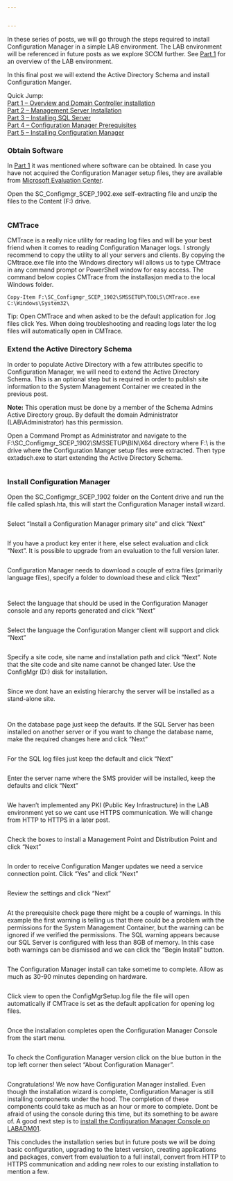 ```yaml
---


---
```


<p>In these series of posts, we will go through the steps required to install Configuration Manager in a simple LAB environment. The LAB environment will be referenced in future posts as we explore SCCM further. See  <a href="https://github.com/albert-projects/home-lab/blob/f2fb331f8a77373e8e5ed5e4cbe77318c04fcf45/Creating-A-Configuration-Manager-(SCCM)-LAB-Environment-Part-1-Installing-Active-Directory/Installing-Active-Directory.md">Part 1</a>  for an overview of the LAB environment.</p>
<p>In this final post we will extend the Active Directory Schema and install Configuration Manger.</p>
<p>Quick Jump:<br>
<a href="https://github.com/albert-projects/home-lab/blob/f2fb331f8a77373e8e5ed5e4cbe77318c04fcf45/Creating-A-Configuration-Manager-(SCCM)-LAB-Environment-Part-1-Installing-Active-Directory/Installing-Active-Directory.md">Part 1 – Overview and Domain Controller installation</a><br>
<a href="https://github.com/albert-projects/home-lab/blob/f2fb331f8a77373e8e5ed5e4cbe77318c04fcf45/Creating-A-Configuration-Manager-(SCCM)-LAB-Environment-Part-2-Installing-A-Management-Server/Installing-A-Management-Server.md">Part 2 – Management Server Installation</a><br>
<a href="https://github.com/albert-projects/home-lab/blob/f2fb331f8a77373e8e5ed5e4cbe77318c04fcf45/Creating-A-Configuration-Manager-(SCCM)-LAB-Environment-Part-3-Installing-SQL-Server/Installing-SQL-Server.md">Part 3 – Installing SQL Server</a><br>
<a href="https://github.com/albert-projects/home-lab/blob/f2fb331f8a77373e8e5ed5e4cbe77318c04fcf45/Creating-A-Configuration-Manager-(SCCM)-LAB-Environment-Part-4-Configuration-Manager-Prerequisites/Configuration-Manager-Prerequisites.md">Part 4 – Configuration Manager Prerequisites</a><br>
<a href="https://github.com/albert-projects/home-lab/blob/f2fb331f8a77373e8e5ed5e4cbe77318c04fcf45/Creating-A-Configuration-Manager-(SCCM)-LAB-Environment-Part-5-Installing-Configuration-Manager/Installing-Configuration-Manager.md">Part 5 – Installing Configuration Manager</a></p>
<h3 id="obtain-software">Obtain Software</h3>
<p>In  <a href="https://github.com/albert-projects/home-lab/blob/f2fb331f8a77373e8e5ed5e4cbe77318c04fcf45/Creating-A-Configuration-Manager-(SCCM)-LAB-Environment-Part-1-Installing-Active-Directory/Installing-Active-Directory.md">Part 1</a>  it was mentioned where software can be obtained. In case you have not acquired the Configuration Manager setup files, they are available from  <a href="https://www.microsoft.com/en-us/evalcenter/evaluate-system-center-configuration-manager-and-endpoint-protection">Microsoft Evaluation Center</a>.</p>
<p>Open the SC_Configmgr_SCEP_1902.exe self-extracting file and unzip the files to the Content (F:) drive.</p>
<p><img src="https://github.com/albert-projects/home-lab/blob/9443a0eb6953bc0de1ef3b02daa4b04953609a1a/Creating-A-Configuration-Manager-(SCCM)-LAB-Environment-Part-5-Installing-Configuration-Manager/ConfigMgr1.png" alt=""></p>
<h3 id="cmtrace">CMTrace</h3>
<p>CMTrace is a really nice utility for reading log files and will be your best friend when it comes to reading Configuration Manager logs. I strongly recommend to copy the utility to all your servers and clients. By copying the CMtrace.exe file into the Windows directory will allows us to type CMtrace in any command prompt or PowerShell window for easy access. The command below copies CMTrace from the installasjon media to the local Windows folder.</p>
<pre class=" language-powershell"><code class="prism  language-powershell"><span class="token function">Copy-Item</span> F:\SC_Configmgr_SCEP_1902\SMSSETUP\TOOLS\CMTrace<span class="token punctuation">.</span>exe C:\Windows\System32\
</code></pre>
<p>Tip: Open CMTrace and when asked to be the default application for .log files click Yes. When doing troubleshooting and reading logs later the log files will automatically open in CMTrace.</p>
<h3 id="extend-the-active-directory-schema">Extend the Active Directory Schema</h3>
<p>In order to populate Active Directory with a few attributes specific to Configuration Manager, we will need to extend the Active Directory Schema. This is an optional step but is required in order to publish site information to the System Management Container we created in the previous post.</p>
<p><strong>Note:</strong>  This operation must be done by a member of the Schema Admins Active Directory group. By default the domain Administrator (LAB\Administrator) has this permission.</p>
<p>Open a Command Prompt as Administrator and navigate to the F:\SC_Configmgr_SCEP_1902\SMSSETUP\BIN\X64 directory where F:\ is the drive where the Configuration Manger setup files were extracted. Then type extadsch.exe to start extending the Active Directory Schema.</p>
<p><img src="https://github.com/albert-projects/home-lab/blob/9443a0eb6953bc0de1ef3b02daa4b04953609a1a/Creating-A-Configuration-Manager-(SCCM)-LAB-Environment-Part-5-Installing-Configuration-Manager/ConfigMgr2.png" alt=""></p>
<h3 id="install-configuration-manager">Install Configuration Manager</h3>
<p>Open the SC_Configmgr_SCEP_1902 folder on the Content drive and run the file called splash.hta, this will start the Configuration Manager install wizard.</p>
<p><img src="https://github.com/albert-projects/home-lab/blob/9443a0eb6953bc0de1ef3b02daa4b04953609a1a/Creating-A-Configuration-Manager-(SCCM)-LAB-Environment-Part-5-Installing-Configuration-Manager/ConfigMgr3.png" alt=""></p>
<p>Select “Install a Configuration Manager primary site” and click “Next”</p>
<p><img src="https://github.com/albert-projects/home-lab/blob/9443a0eb6953bc0de1ef3b02daa4b04953609a1a/Creating-A-Configuration-Manager-(SCCM)-LAB-Environment-Part-5-Installing-Configuration-Manager/ConfigMgr4.png" alt=""></p>
<p>If you have a product key enter it here, else select evaluation and click “Next”. It is possible to upgrade from an evaluation to the full version later.</p>
<p><img src="https://github.com/albert-projects/home-lab/blob/9443a0eb6953bc0de1ef3b02daa4b04953609a1a/Creating-A-Configuration-Manager-(SCCM)-LAB-Environment-Part-5-Installing-Configuration-Manager/ConfigMgr5.png" alt=""></p>
<p>Configuration Manager needs to download a couple of extra files (primarily language files), specify a folder to download these and click “Next”</p>
<p><img src="https://github.com/albert-projects/home-lab/blob/9443a0eb6953bc0de1ef3b02daa4b04953609a1a/Creating-A-Configuration-Manager-(SCCM)-LAB-Environment-Part-5-Installing-Configuration-Manager/ConfigMgr6.png" alt=""></p>
<p><img src="https://github.com/albert-projects/home-lab/blob/9443a0eb6953bc0de1ef3b02daa4b04953609a1a/Creating-A-Configuration-Manager-(SCCM)-LAB-Environment-Part-5-Installing-Configuration-Manager/ConfigMgr7.png" alt=""></p>
<p>Select the language that should be used in the Configuration Manager console and any reports generated and click “Next”</p>
<p><img src="https://github.com/albert-projects/home-lab/blob/9443a0eb6953bc0de1ef3b02daa4b04953609a1a/Creating-A-Configuration-Manager-(SCCM)-LAB-Environment-Part-5-Installing-Configuration-Manager/ConfigMgr8.png" alt=""></p>
<p>Select the language the Configuration Manger client will support and click “Next”</p>
<p><img src="https://github.com/albert-projects/home-lab/blob/9443a0eb6953bc0de1ef3b02daa4b04953609a1a/Creating-A-Configuration-Manager-(SCCM)-LAB-Environment-Part-5-Installing-Configuration-Manager/ConfigMgr9.png" alt=""></p>
<p>Specify a site code, site name and installation path and click “Next”. Note that the site code and site name cannot be changed later. Use the ConfigMgr (D:) disk for installation.</p>
<p><img src="https://github.com/albert-projects/home-lab/blob/9443a0eb6953bc0de1ef3b02daa4b04953609a1a/Creating-A-Configuration-Manager-(SCCM)-LAB-Environment-Part-5-Installing-Configuration-Manager/ConfigMgr10.png" alt=""></p>
<p>Since we dont have an existing hierarchy the server will be installed as a stand-alone site.</p>
<p><img src="https://github.com/albert-projects/home-lab/blob/9443a0eb6953bc0de1ef3b02daa4b04953609a1a/Creating-A-Configuration-Manager-(SCCM)-LAB-Environment-Part-5-Installing-Configuration-Manager/ConfigMgr11.png" alt=""></p>
<p><img src="https://github.com/albert-projects/home-lab/blob/9443a0eb6953bc0de1ef3b02daa4b04953609a1a/Creating-A-Configuration-Manager-(SCCM)-LAB-Environment-Part-5-Installing-Configuration-Manager/ConfigMgr12.png" alt=""></p>
<p>On the database page just keep the defaults. If the SQL Server has been installed on another server or if you want to change the database name, make the required changes here and click “Next”</p>
<p><img src="https://github.com/albert-projects/home-lab/blob/9443a0eb6953bc0de1ef3b02daa4b04953609a1a/Creating-A-Configuration-Manager-(SCCM)-LAB-Environment-Part-5-Installing-Configuration-Manager/ConfigMgr13.png" alt=""></p>
<p>For the SQL log files just keep the default and click “Next”</p>
<p><img src="https://github.com/albert-projects/home-lab/blob/9443a0eb6953bc0de1ef3b02daa4b04953609a1a/Creating-A-Configuration-Manager-(SCCM)-LAB-Environment-Part-5-Installing-Configuration-Manager/ConfigMgr14.png" alt=""></p>
<p>Enter the server name where the SMS provider will be installed, keep the defaults and click “Next”</p>
<p><img src="https://github.com/albert-projects/home-lab/blob/9443a0eb6953bc0de1ef3b02daa4b04953609a1a/Creating-A-Configuration-Manager-(SCCM)-LAB-Environment-Part-5-Installing-Configuration-Manager/ConfigMgr15.png" alt=""></p>
<p>We haven’t implemented any PKI (Public Key Infrastructure) in the LAB environment yet so we cant use HTTPS communication. We will change from HTTP to HTTPS in a later post.</p>
<p><img src="https://github.com/albert-projects/home-lab/blob/9443a0eb6953bc0de1ef3b02daa4b04953609a1a/Creating-A-Configuration-Manager-(SCCM)-LAB-Environment-Part-5-Installing-Configuration-Manager/ConfigMgr16.png" alt=""></p>
<p>Check the boxes to install a Management Point and Distribution Point and click “Next”</p>
<p><img src="https://github.com/albert-projects/home-lab/blob/9443a0eb6953bc0de1ef3b02daa4b04953609a1a/Creating-A-Configuration-Manager-(SCCM)-LAB-Environment-Part-5-Installing-Configuration-Manager/ConfigMgr17.png" alt=""></p>
<p>In order to receive Configuration Manger updates we need a service connection point. Click “Yes” and click “Next”</p>
<p><img src="https://github.com/albert-projects/home-lab/blob/9443a0eb6953bc0de1ef3b02daa4b04953609a1a/Creating-A-Configuration-Manager-(SCCM)-LAB-Environment-Part-5-Installing-Configuration-Manager/ConfigMgr18.png" alt=""></p>
<p>Review the settings and click “Next”</p>
<p><img src="https://github.com/albert-projects/home-lab/blob/9443a0eb6953bc0de1ef3b02daa4b04953609a1a/Creating-A-Configuration-Manager-(SCCM)-LAB-Environment-Part-5-Installing-Configuration-Manager/ConfigMgr19.png" alt=""></p>
<p>At the prerequisite check page there might be a couple of warnings. In this example the first warning is telling us that there could be a problem with the permissions for the System Management Container, but the warning can be ignored if we verified the permissions. The SQL warning appears because our SQL Server is configured with less than 8GB of memory. In this case both warnings can be dismissed and we can click the “Begin Install” button.</p>
<p><img src="https://github.com/albert-projects/home-lab/blob/9443a0eb6953bc0de1ef3b02daa4b04953609a1a/Creating-A-Configuration-Manager-(SCCM)-LAB-Environment-Part-5-Installing-Configuration-Manager/ConfigMgr20.png" alt=""></p>
<p>The Configuration Manager install can take sometime to complete. Allow as much as 30-90 minutes depending on hardware.</p>
<p><img src="https://github.com/albert-projects/home-lab/blob/9443a0eb6953bc0de1ef3b02daa4b04953609a1a/Creating-A-Configuration-Manager-(SCCM)-LAB-Environment-Part-5-Installing-Configuration-Manager/ConfigMgr21.png" alt=""></p>
<p>Click view to open the ConfigMgrSetup.log file the file will open automatically if CMTrace is set as the default application for opening log files.</p>
<p><img src="https://github.com/albert-projects/home-lab/blob/9443a0eb6953bc0de1ef3b02daa4b04953609a1a/Creating-A-Configuration-Manager-(SCCM)-LAB-Environment-Part-5-Installing-Configuration-Manager/ConfigMgr22.png" alt=""></p>
<p>Once the installation completes open the Configuration Manager Console from the start menu.</p>
<p><img src="https://github.com/albert-projects/home-lab/blob/9443a0eb6953bc0de1ef3b02daa4b04953609a1a/Creating-A-Configuration-Manager-(SCCM)-LAB-Environment-Part-5-Installing-Configuration-Manager/ConfigMgr23.png" alt=""></p>
<p>To check the Configuration Manager version click on the blue button in the top left corner then select “About Configuration Manager”.</p>
<p><img src="https://github.com/albert-projects/home-lab/blob/9443a0eb6953bc0de1ef3b02daa4b04953609a1a/Creating-A-Configuration-Manager-(SCCM)-LAB-Environment-Part-5-Installing-Configuration-Manager/ConfigMgr24.png" alt=""></p>
<p>Congratulations! We now have Configuration Manager installed. Even though the installation wizard is complete, Configuration Manager is still installing components under the hood. The completion of these components could take as much as an hour or more to complete. Dont be afraid of using the console during this time, but its something to be aware of. A good next step is to  <a href="">install the Configuration Manager Console on LABADM01</a>.</p>
<p>This concludes the installation series but in future posts we will be doing basic configuration, upgrading to the latest version, creating applications and packages, convert from evaluation to a full install, convert from HTTP to HTTPS communication and adding new roles to our existing installation to mention a few.</p>

